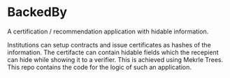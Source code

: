 # BackedBy
A certification / recommendation application with hidable information.

Institutions can setup contracts and issue certificates as hashes of the information. The certifacte can contain hidable fields which the recepient can hide while showing it to a verifier. This is achieved using Mekrle Trees.
This repo contains the code for the logic of such an application.

